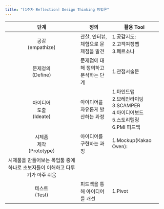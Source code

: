 ```yaml
---
title: "[1주차 Reflection] Design Thinking 방법론"
---
```

|단계|정의|활용 Tool|
|:---:|----------|---|
|공감<br>(empathize)|관찰, 인터뷰, 체험으로 문제점을 발견|1.공감지도:<br>2.고객여정맵<br>3.페르소나|
|문제정의<br>(Define)|문제점에 대해 정의하고 분석하는 단계|1.관점서술문<br>|
|아이디어<br>도출<br>(Ideate)|아이디어를 자유롭게 발산하는 과정|1.마인드맵<br>2.브레인라이팅<br>3.SCAMPER<br>4.아이디어보드<br>5.스토리텔링<br>6.PMI 피드백|
|시제품<br>제작<br>(Prototype)|아이디어를 구현하는 과정|1.Mockup(Kakao Oven): 
시제품을 만들어보는 목업툴 중에 하나로 초보자들이 이해하고 다루기가 아주 쉬움 <br>|
|테스트<br>(Test)|피드백을 통해 아이디어를 개선|1.Pivot|
